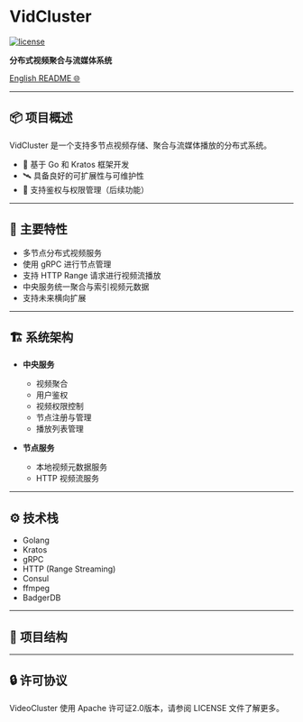 # VidCluster

[![license](https://img.shields.io/github/license/apache/incubator-seata-go.svg)](https://www.apache.org/licenses/LICENSE-2.0.html)

**分布式视频聚合与流媒体系统**

[English README 🌐](./README.md)

---

## 📦 项目概述

VidCluster 是一个支持多节点视频存储、聚合与流媒体播放的分布式系统。

- 🚀 基于 Go 和 Kratos 框架开发
- 🛰️ 具备良好的可扩展性与可维护性
- 🔐 支持鉴权与权限管理（后续功能）

---

## 🎯 主要特性

- 多节点分布式视频服务
- 使用 gRPC 进行节点管理
- 支持 HTTP Range 请求进行视频流播放
- 中央服务统一聚合与索引视频元数据
- 支持未来横向扩展

---

## 🏗 系统架构

- **中央服务**
    - 视频聚合
    - 用户鉴权
    - 视频权限控制
    - 节点注册与管理
    - 播放列表管理

- **节点服务**
    - 本地视频元数据服务
    - HTTP 视频流服务

---

## ⚙ 技术栈

- Golang
- Kratos
- gRPC
- HTTP (Range Streaming)
- Consul
- ffmpeg
- BadgerDB

---

## 📂 项目结构


---

## 🔒 许可协议

VideoCluster 使用 Apache 许可证2.0版本，请参阅 LICENSE 文件了解更多。

